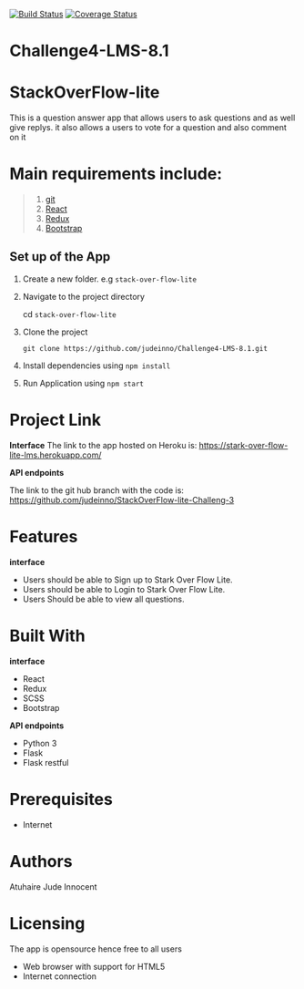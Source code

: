 [![Build Status](https://travis-ci.org/judeinno/Challenge4-Bootcamp-Fronend.svg?branch=develop)](https://travis-ci.org/judeinno/Challenge4-Bootcamp-Fronend)
[![Coverage Status](https://coveralls.io/repos/github/judeinno/Challenge4-Bootcamp-Fronend/badge.svg?branch=develop)](https://coveralls.io/github/judeinno/Challenge4-Bootcamp-Fronend?branch=develop)

# Challenge4-LMS-8.1

# StackOverFlow-lite

This is a question answer app that allows users to ask questions and as well give replys.
it also allows a users to vote for a question and also comment on it

# Main requirements include:
> 1. [git](https://git-scm.com/)
> 2. [React](https://reactjs.org/) 
> 3. [Redux](https://redux.js.org/) 
> 4. [Bootstrap](https://getbootstrap.com) 

## Set up of the App

1. Create a new folder. e.g `stack-over-flow-lite`

2. Navigate to the project directory

   cd `stack-over-flow-lite`

3. Clone the project

   `git clone https://github.com/judeinno/Challenge4-LMS-8.1.git`

4. Install dependencies using `npm install`

5. Run Application using `npm start`

# Project Link
__Interface__
The link to the app hosted on Heroku is:
 https://stark-over-flow-lite-lms.herokuapp.com/

__API endpoints__

The link to the git hub branch with the code is:
https://github.com/judeinno/StackOverFlow-lite-Challeng-3

 # Features
__interface__
- Users should be able to Sign up to Stark Over Flow Lite.
- Users should be able to Login to Stark Over Flow Lite.
- Users Should be able to view all questions.

# Built With
__interface__
- React
- Redux
- SCSS
- Bootstrap

__API endpoints__
- Python 3
- Flask
- Flask restful

# Prerequisites
- Internet

# Authors
Atuhaire Jude Innocent

# Licensing

The app is opensource hence free to all users

- Web browser with support for HTML5
- Internet connection

